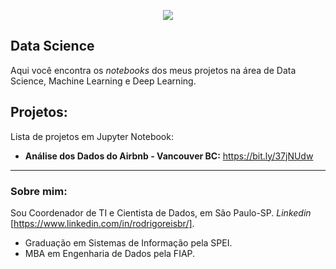 <p align="center">
  <img src="/img/github_cover.png" >
</p>

## Data Science

Aqui você encontra os *notebooks* dos meus projetos na área de Data Science, Machine Learning e Deep Learning.

## Projetos:
Lista de projetos em Jupyter Notebook:

* **Análise dos Dados do Airbnb - Vancouver BC:** https://bit.ly/37jNUdw

---

### Sobre mim:

Sou Coordenador de TI e Cientista de Dados, em São Paulo-SP. *Linkedin* [https://www.linkedin.com/in/rodrigoreisbr/].

* Graduação em Sistemas de Informação pela SPEI.
* MBA em Engenharia de Dados pela FIAP.
